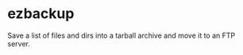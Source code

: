 ezbackup
========

Save a list of files and dirs into a tarball archive and move it to an FTP server.
